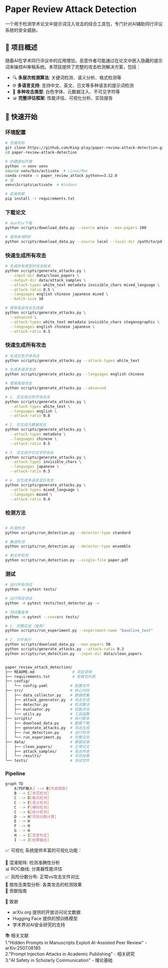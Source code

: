 # Paper Review Attack Detection

一个用于检测学术论文中提示词注入攻击的综合工具包，专门针对AI辅助同行评议系统的安全威胁。

## 🎯 项目概述

随着AI在学术同行评议中的应用增加，恶意作者可能通过在论文中嵌入隐藏的提示词来操控AI审稿系统。本项目提供了完整的攻击检测解决方案，包括：

- 🔍 **多层次检测算法**: 关键词检测、语义分析、格式检测等
- 🌐 **多语言支持**: 支持中文、英文、日文等多种语言的提示词检测
- 🎯 **多种攻击类型**: 白色字体、元数据注入、不可见字符等
- 📊 **完整评估框架**: 性能评估、可视化分析、实验报告

## 🚀 快速开始

### 环境配置

```bash
# 克隆项目
git clone https://github.com/King-play/paper-review-attack-detection.git
cd paper-review-attack-detection

# 创建虚拟环境
python -m venv venv
source venv/bin/activate  # Linux/Mac
conda create -n paper_review_attack python==3.12.0
# 或
venv\Scripts\activate  # Windows

# 安装依赖
pip install -r requirements.txt
```
### 下载论文

```bash
# 从arXiv下载
python scripts/download_data.py --source arxiv --max-papers 100

# 使用本地PDF
python scripts/download_data.py --source local --local-dir /path/to/pdfs
```
### 快速生成所有攻击

```bash
# 生成所有类型的攻击样本
python scripts/generate_attacks.py \
  --input-dir data/clean_papers \
  --output-dir data/attack_samples \
  --attack-types white_text metadata invisible_chars mixed_language \
  --attack-ratio 0.5 \
  --languages english chinese japanese mixed \
  --batch-size 10

# 使用高级攻击生成器
python scripts/generate_attacks.py \
  --advanced \
  --attack-types white_text metadata invisible_chars steganographic \
  --languages english chinese japanese \
  --attack-ratio 0.3
```
### 快速生成所有攻击

```bash
# 生成白色字体攻击
python scripts/generate_attacks.py --attack-types white_text

# 生成多语言攻击
python scripts/generate_attacks.py --languages english chinese

# 使用高级攻击
python scripts/generate_attacks.py --advanced

# 1. 仅生成白色字体攻击
python scripts/generate_attacks.py \
  --attack-types white_text \
  --languages english \
  --attack-ratio 0.8

# 2. 仅生成元数据攻击
python scripts/generate_attacks.py \
  --attack-types metadata \
  --languages chinese \
  --attack-ratio 0.5

# 3. 仅生成不可见字符攻击
python scripts/generate_attacks.py \
  --attack-types invisible_chars \
  --languages japanese \
  --attack-ratio 0.3

# 4. 仅生成多语言混合攻击
python scripts/generate_attacks.py \
  --attack-types mixed_language \
  --languages mixed \
  --attack-ratio 0.4
```

### 检测方法

```bash

# 标准检测
python scripts/run_detection.py --detector-type standard

# 集成检测
python scripts/run_detection.py --detector-type ensemble

# 单文件检测
python scripts/run_detection.py --single-file paper.pdf

```

### 测试

```bash
# 运行所有测试
python -m pytest tests/

# 运行特定测试
python -m pytest tests/test_detector.py -v

# 测试覆盖率
python -m pytest --cov=src tests/

```

```bash
# 1. 完整实验（推荐）
python scripts/run_experiment.py --experiment-name "baseline_test"

# 2. 分步执行
python scripts/download_data.py --max-papers 50
python scripts/generate_attacks.py --attack-ratio 0.3
python scripts/run_detection.py --input-dir data/clean_papers


paper_review_attack_detection/
├── README.md                 # 项目说明
├── requirements.txt          # 依赖包列表
├── config/
│   └── config.yaml          # 配置文件
├── src/                     # 核心代码
│   ├── data_collector.py    # 数据收集
│   ├── attack_generator.py  # 攻击生成
│   ├── detector.py          # 检测算法
│   ├── evaluator.py         # 性能评估
│   └── utils.py             # 工具函数
├── scripts/                 # 执行脚本
│   ├── download_data.py     # 数据下载
│   ├── generate_attacks.py  # 攻击生成
│   ├── run_detection.py     # 运行检测
│   └── run_experiment.py    # 完整实验
├── data/                    # 数据目录
│   ├── clean_papers/        # 正常论文
│   ├── attack_samples/      # 攻击样本
│   └── results/             # 实验结果
└── tests/                   # 测试文件
```

### Pipeline

```bash
graph TD
    A[PDF输入] --> B[内容提取]
    B --> C[多层检测]
    C --> D[格式检测]
    C --> E[语义检测] 
    C --> F[编码检测]
    C --> G[统计检测]
    D --> H[风险分数计算]
    E --> H
    F --> H
    G --> H
    H --> I[恶意判定]
    I --> J[结果输出]
```

📈 可视化
系统提供丰富的可视化功能：

🔵 混淆矩阵: 检测准确性分析  
📊 ROC曲线: 分类器性能评估  
📈 风险分数分布: 正常vs攻击文件对比  
🎯 按攻击类型分析: 各类攻击的检测效果  
🤝 贡献指南  

🙏 致谢
- arXiv.org 提供的开放访问论文数据
- Hugging Face 提供的预训练模型
- 学术界对AI安全研究的支持

📚 相关文献  
1."Hidden Prompts in Manuscripts Exploit AI-Assisted Peer Review" - arXiv:2507.06185  
2."Prompt Injection Attacks in Academic Publishing" - 相关研究  
3."AI Safety in Scholarly Communication" - 理论基础  

